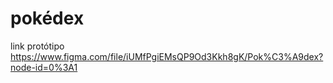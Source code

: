 # pokédex

link protótipo 
https://www.figma.com/file/iUMfPgiEMsQP9Od3Kkh8gK/Pok%C3%A9dex?node-id=0%3A1
